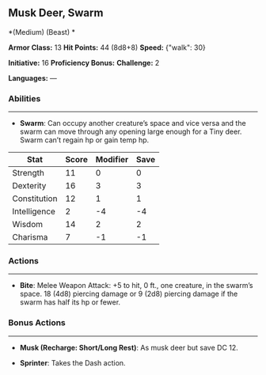 ## Musk Deer, Swarm
*(Medium) (Beast) *

**Armor Class:** 13
**Hit Points:** 44 (8d8+8)
**Speed:** {"walk": 30}

**Initiative:** 16
**Proficiency Bonus:**
**Challenge:** 2

**Languages:** —

### Abilities
 --- 
- **Swarm**: Can occupy another creature’s space and vice versa and the swarm can move through any opening large enough for a Tiny deer. Swarm can’t regain hp or gain temp hp.



| Stat | Score | Modifier | Save |
| ---- | ---- | ---- | ---- |
| Strength | 11 | 0 | 0 |
| Dexterity | 16 | 3 | 3 |
| Constitution | 12 | 1 | 1 |
| Intelligence | 2 | -4 | -4 |
| Wisdom | 14 | 2 | 2 |
| Charisma | 7 | -1 | -1 |

### Actions
 --- 
- **Bite**: Melee Weapon Attack: +5 to hit, 0 ft., one creature, in the swarm’s space. 18 (4d8) piercing damage or 9 (2d8) piercing damage if the swarm has half its hp or fewer.

### Bonus Actions
 --- 
- **Musk (Recharge: Short/Long Rest)**: As musk deer but save DC 12.

- **Sprinter**: Takes the Dash action.

